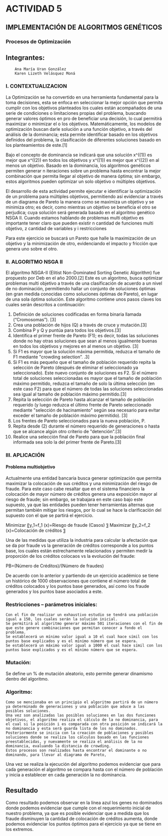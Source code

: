 # ACTIVIDAD 5
## IMPLEMENTACIÓN DE ALGORITMOS GENÉTICOS
### Procesos de Optimización

## Integrantes:
		Ana María Uran González
		Karen Lizeth Velásquez Moná
								
### I.	CONTEXTUALIZACION

La Optimización se ha convertido en una herramienta fundamental para la toma decisiones, esta se enfoca en seleccionar la mejor opción que permita cumplir con los objetivos planteados los cuales están acompañados de una serie de condiciones o limitaciones propias del problema, buscando generar valores óptimos en pro de beneficiar una decisión, lo cual permitirá maximizar o minimizar el o los objetivos.
Matemáticamente, los modelos de optimización buscan darle solución a una función objetivo, a través del análisis de la dominancia; esta permite identificar basado en los objetivos definidos del problema, la clasificación de diferentes soluciones basado en los planteamientos de este.[1]

Bajo el concepto de dominancia se indicará que una solución x^((1))   es mejor que x^((2)) en todos los objetivos y x^((1))   es mejor que x^((2)) en al menos un objetivo.
Basado en la dominancia, los algoritmos genéticos permiten generar n iteraciones sobre un problema hasta encontrar la mejor combinación que permita llegar al objetivo de manera óptima; sin embargo, estos algoritmos pueden optimizar un solo objetivo o múltiples objetivos.
								
El desarrollo de esta actividad permite ejecutar e identificar la optimización de un problema para múltiples objetivos, permitiendo así evidenciar a través de un diagrama de Pareto la manera como se maximiza un objetivo y se minimiza otro; es decir, como mientras un objetivo se beneficia el otro se perjudica; cuya solución será generada basado en el algoritmo genético NSGA II.
Cuando estamos hablando de problemas multi objetivo es importante tener claro que pueden existir n cantidad de funciones multi objetivo, z cantidad de variables y i restricciones

Para este ejercicio se buscará un Pareto que halle la maximización de un objetivo y la minimización de otro, evidenciando el impacto y fricción que genera uno sobre el otro.

### II. ALGORITMO NSGA II

El algoritmo NSGA-II (Elitist Non-Dominated Sorting Genetic Algorithm) fue propuesto por Deb en el año 2000.[2] Este es un algoritmo, busca optimizar problemas multi objetivo a través de una clasificación de acuerdo a un nivel de no dominación, permitiendo hallar un conjunto de soluciones óptimas (en gran medida conocidas como soluciones óptimas de Pareto), en lugar de una sola óptima solución.
Este algoritmo contiene unos pasos claves los cuales serán descritos a continuación:
1.	Definición de soluciones codificadas en forma binaria llamada (“Cromosomas”). [3]
2.	Crea una población de hijos (Q) a través de cruce y mutación.[3]
3.	Combina P y Q y puntúa para todos los objetivos.[3]
4.	Identifica el primer frente de Pareto (F1); es decir, todas las soluciones donde no hay otras soluciones que sean al menos igualmente buenas en todos los objetivos y mejores en al menos un objetivo. [3]
5.	Si F1 es mayor que la solución máxima permitida, reduzca el tamaño de F1 mediante "crowding selection”. .3]
6.	Si F1 es más pequeño que el tamaño de población requerido repita la selección de Pareto (después de eliminar el seleccionado ya seleccionado). Este nuevo conjunto de soluciones es F2. Si el número total de soluciones seleccionadas es mayor que el tamaño de población máximo permitido, reduzca el tamaño de solo la última selección (en este caso F2) para que el número de todas las soluciones seleccionadas sea igual al tamaño de población máximo permitido.[3]
7.	Repita la selección de Pareto hasta alcanzar el tamaño de población requerido (y luego reduzca el último frente de Pareto seleccionado mediante "selección de hacinamiento" según sea necesario para evitar exceder el tamaño de población máximo permitido). [3]
8.	Los frentes de Pareto seleccionados para la nueva población, P.
9.	Repita desde (2) durante el número requerido de generaciones o hasta que se alcance algún otro criterio de "detención".[3]
10.	Realice una selección final de Pareto para que la población final informada sea solo la del primer frente de Pareto.[3]

### III.	APLICACIÓN  

#### Problema multiobjetivo

Actualmente una entidad bancaria busca generar optimización que permita maximizar la colocación de sus créditos y una minimización del riesgo de fraude. Para este caso cabe resaltar que en el sistema financiero la colocación de mayor número de créditos genera una exposición mayor al riesgo de fraude; sin embargo, se trabajara en este caso bajo este supuesto, ya que las entidades pueden tener herramientas alternas que permitan también mitigar los riesgos, por lo cual se hace la clarificación del supuesto con el que se partirá el ejercicio.

Minimizar  ⁡〖y_1=f_1 (x)=Riesgo de fraude (Casos) 〗
Maximizar  ⁡〖y_2=f_2 (x)=Colocación de créditos 〗

Una de las medidas que utiliza la industria para calcular la afectación que se da por fraude vs la generación de créditos corresponde a los puntos base, los cuales están estrechamente relacionados y permiten medir la proporción de los créditos colocaos vs la evolución del fraude:

PB=(Número de Créditos)/(Número de fraudes)  

De acuerdo con lo anterior y partiendo de un ejercicio académico se tiene un histórico de 1000 observaciones que contiene el número total de créditos colocados y los puntos base generados, así como los fraude generados y los puntos base asociados a este.



### Restricciones – parámetros iniciales:
	Con el fin de realizar un exhaustivo estudio se tendrá una población igual a 150, los cuales serán la solución inicial.
	Se permitirá al algoritmo generar máximo 501 iteraciones con el fin de que este genere combinaciones que permitan conocer a fondo el problema.
	Se establecerá un mínimo valor igual a 10 el cual hace símil con los puntos base explicados y es el mínimo número que se espera.
	Se establecerá un máximo valor igual a 1000 el cual hace símil con los puntos base explicados y es el mínimo número que se espera.

### Mutación:
Se define un % de mutación aleatorio, esto permite generar dinamismo dentro del algoritmo.

### Algoritmo:
	Como se mencionaba en un principio el algoritmo partirá de un número ya determinado de generaciones y una población que aduce a las posibles soluciones.
	Una vez son analizadas las posibles soluciones en las dos funciones objetivos, el algoritmo realiza el cálculo de la no dominancia, para el cual si la posición i es comparada con otra posición se indicará la no dominancia y esta será guarda lista de los no dominados.
	Posteriormente se inicia con la creación de poblaciones y posibles soluciones donde se realiza los cálculos basado en las funciones preestablecidas, y nuevamente se realiza el análisis de la no dominancia, evaluando la distancia de crowding. 
	Estos procesos son realizados hasta encontrar el dominante o no dominando, para llevar al diagrama de Pareto,
Una vez se realiza la ejecución del algoritmo podemos evidenciar que para cada generación el algoritmo se compara hasta con el número de población y inicia a establecer en cada generación la no dominancia.
 
## Resultado
Como resultado podemos observar en la línea azul los genes no dominados donde podemos evidenciar que cumple con el requerimiento inicial de nuestro problema, ya que es posible evidenciar que a medida que los fraude disminuyen la cantidad de colocación de créditos aumenta, donde podemos evidenciar los puntos óptimos para el ejercicio ya que se tiene en los extremos.




